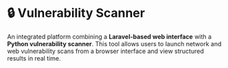# 🔒 Vulnerability Scanner

An integrated platform combining a **Laravel-based web interface** with a **Python vulnerability scanner**. This tool allows users to launch network and web vulnerability scans from a browser interface and view structured results in real time.
